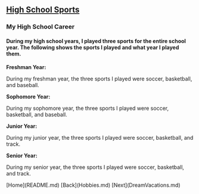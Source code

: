 <!DOCTYPE html>
<html>
    <head>
<link rel="stylesheet" type="text/css" href="mystyle.css">
  </head>
<body>
  
<h2> <a href="https://www.theatlantic.com/education/archive/2013/09/when-did-competitive-sports-take-over-american-childhood/279868/" target="_blank"> High School Sports </a> </h2>

  <h3> My High School Career </h3>

<h4> During my high school years, I played three sports for the entire school year. The following shows the sports I played and what year I played them. </h4>

<b>Freshman Year:</b> <p> During my freshman year, the three sports I played were soccer, basketball, and baseball. </p>

<b>Sophomore Year:</b> <p> During my sophomore year, the three sports I played were soccer, basketball, and baseball. </p>

<b>Junior Year:</b> <p> During my junior year, the three sports I played were soccer, basketball, and track. </p>

<b>Senior Year:</b> <p> During my senior year, the three sports I played were soccer, basketball, and track. </p>


  </body>
  </hmtl>
[Home](README.md)  [Back](Hobbies.md)  [Next](DreamVacations.md)
